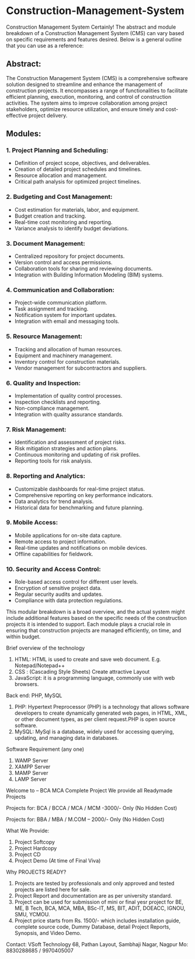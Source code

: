 # Construction-Management-System
Construction Management System
Certainly! The abstract and module breakdown of a Construction Management System (CMS) can vary based on specific requirements and features desired. Below is a general outline that you can use as a reference:

## Abstract:

The Construction Management System (CMS) is a comprehensive software solution designed to streamline and enhance the management of construction projects. It encompasses a range of functionalities to facilitate efficient planning, execution, monitoring, and control of construction activities. The system aims to improve collaboration among project stakeholders, optimize resource utilization, and ensure timely and cost-effective project delivery.

## Modules:

### 1. **Project Planning and Scheduling:**
   - Definition of project scope, objectives, and deliverables.
   - Creation of detailed project schedules and timelines.
   - Resource allocation and management.
   - Critical path analysis for optimized project timelines.

### 2. **Budgeting and Cost Management:**
   - Cost estimation for materials, labor, and equipment.
   - Budget creation and tracking.
   - Real-time cost monitoring and reporting.
   - Variance analysis to identify budget deviations.

### 3. **Document Management:**
   - Centralized repository for project documents.
   - Version control and access permissions.
   - Collaboration tools for sharing and reviewing documents.
   - Integration with Building Information Modeling (BIM) systems.

### 4. **Communication and Collaboration:**
   - Project-wide communication platform.
   - Task assignment and tracking.
   - Notification system for important updates.
   - Integration with email and messaging tools.

### 5. **Resource Management:**
   - Tracking and allocation of human resources.
   - Equipment and machinery management.
   - Inventory control for construction materials.
   - Vendor management for subcontractors and suppliers.

### 6. **Quality and Inspection:**
   - Implementation of quality control processes.
   - Inspection checklists and reporting.
   - Non-compliance management.
   - Integration with quality assurance standards.

### 7. **Risk Management:**
   - Identification and assessment of project risks.
   - Risk mitigation strategies and action plans.
   - Continuous monitoring and updating of risk profiles.
   - Reporting tools for risk analysis.

### 8. **Reporting and Analytics:**
   - Customizable dashboards for real-time project status.
   - Comprehensive reporting on key performance indicators.
   - Data analytics for trend analysis.
   - Historical data for benchmarking and future planning.

### 9. **Mobile Access:**
   - Mobile applications for on-site data capture.
   - Remote access to project information.
   - Real-time updates and notifications on mobile devices.
   - Offline capabilities for fieldwork.

### 10. **Security and Access Control:**
   - Role-based access control for different user levels.
   - Encryption of sensitive project data.
   - Regular security audits and updates.
   - Compliance with data protection regulations.

This modular breakdown is a broad overview, and the actual system might include additional features based on the specific needs of the construction projects it is intended to support. Each module plays a crucial role in ensuring that construction projects are managed efficiently, on time, and within budget.

Brief overview of the technology
1.	HTML: HTML is used to create and save web document. E.g. Notepad/Notepad++
2.	CSS : (Cascading Style Sheets) Create attractive Layout
3.	JavaScript: it is a programming language, commonly use with web browsers.

Back end: PHP, MySQL
1.	PHP: Hypertext Preprocessor (PHP) is a technology that allows software developers to create dynamically generated web pages, in HTML, XML, or other document types, as per client request.PHP is open source software.
2.	MySQL: MySql is a database, widely used for accessing querying, updating, and managing data in databases.

Software Requirement (any one)
1.	WAMP Server
2.	XAMPP Server
3.	MAMP Server
4.	LAMP Server

Welcome to – BCA MCA Complete Project
We provide all Readymade Projects 

Projects for: BCA / BCCA / MCA / MCM -3000/- Only (No Hidden Cost) 

Projects for: BBA / MBA / M.COM – 2000/- Only (No Hidden Cost) 

What We Provide: 
1. Project Softcopy 
2. Project Hardcopy 
3. Project CD 
4. Project Demo (At time of Final Viva) 

Why PROJECTS READY? 
1. Projects are tested by professionals and only approved and tested projects are listed here for sale. 
2. Project Report and documentation are as per university standard. 
3. Project can be used for submission of mini or final yesr project for BE, ME, B Tech, BCA, MCA, MBA, BSc-IT, MS, BIT, ADIT, DOEACC, IGNOU, SMU, YCMOU. 
4. Project price starts from Rs. 1500/- which includes installation guide, complete source code, Dummy Database, detail Project Reports, Synopsis, and Video Demo. 

Contact: 
VSoft Technology 
68, Pathan Layout, Sambhaji Nagar, Nagpur 
Mo: 8830288685 / 9970405007
